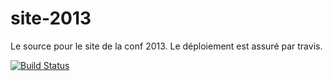 site-2013
=========

Le source pour le site de la conf 2013.
Le déploiement est assuré par travis.

[![Build Status](https://travis-ci.org/agile-france/site-2013.png?branch=master)](undefined)
